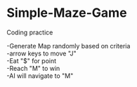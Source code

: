 Simple-Maze-Game
================

Coding practice

-Generate Map randomly based on criteria<br>
-arrow keys to move "J"<br>
-Eat "$" for point<br>
-Reach "M" to win<br>
-AI will navigate to "M"<br>
